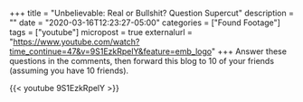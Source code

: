 +++
title = "Unbelievable: Real or Bullshit? Question Supercut"
description = ""
date = "2020-03-16T12:23:27-05:00"
categories = ["Found Footage"]
tags = ["youtube"]
micropost = true
externalurl = "https://www.youtube.com/watch?time_continue=47&v=9S1EzkRpelY&feature=emb_logo"
+++
Answer these questions in the comments, then forward this blog to 10 of your friends (assuming you have 10 friends).

{{< youtube 9S1EzkRpelY >}}